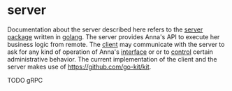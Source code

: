 # server
Documentation about the server described here refers to the [server
package](https://godoc.org/github.com/xh3b4sd/anna/server) written in
[golang](https://golang.org). The server provides Anna's API to execute her
business logic from remote. The [client](client.md) may communicate with the
server to ask for any kind of operation of Anna's [interface](interface.md) or
or to [control](control.md) certain administrative behavior. The current
implementation of the client and the server makes use of
https://github.com/go-kit/kit.

TODO gRPC
